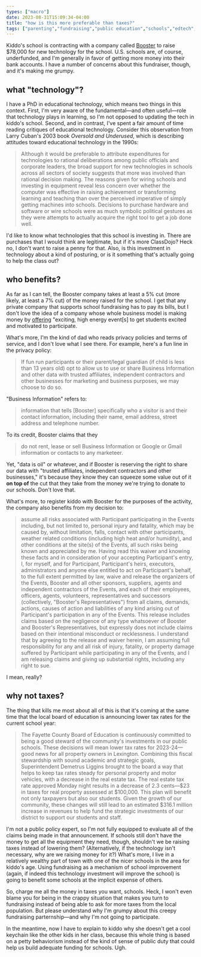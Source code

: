```yaml
---
types: ["macro"]
date: 2023-08-31T15:09:34-04:00
title: "how is this more preferable than taxes?"
tags: ["parenting","fundraising","public education","schools","edtech","Larry Cuban","taxes"]
---
```

Kiddo's school is contracting with a company called [Booster](https://www.choosebooster.com/) to raise $78,000 for new technology for the school. U.S. schools are, of course, underfunded, and I'm generally in favor of getting more money into their bank accounts. I have a number of concerns about this fundraiser, though, and it's making me grumpy. 

## what "technology"? 

I have a PhD in educational technology, which means two things in this context. First, I'm very aware of the fundamental—and often useful—role that technology plays in learning, so I'm not opposed to updating the tech in kiddo's school. Second, and in contrast, I've spent a fair amount of time reading critiques of educational technology. Consider this observation from Larry Cuban's 2003 book *Oversold and Underused*, which is describing attitudes toward educational technology in the 1990s: 

> Although it would be preferable to attribute expenditures for technologies to rational deliberations among public officials and corporate leaders, the broad support for new technologies in schools across all sectors of society suggests that more was involved than rational decision making. The reasons given for wiring schools and investing in equipment reveal less concern over whether the computer was effective in raising achievement or transforming learning and teaching than over the perceived imperative of simply getting machines into schools. Decisions to purchase hardware and software or wire schools were as much symbolic political gestures as they were attempts to actually acquire the right tool to get a job done well.

I'd like to know what technologies that this school is investing in. There are purchases that I would think are legitimate, but if it's more ClassDojo? Heck no, I don't want to raise a penny for that. Also, is this investment in technology about a kind of posturing, or is it something that's actually going to help the class out? 

## who benefits? 

As far as I can tell, the Booster company takes at least a 5% cut (more likely, at least a 7% cut) of the money raised for the school. I get that any private company that supports school fundraising has to pay its bills, but I don't love the idea of a company whose whole business model is making money by [offering](https://www.choosebooster.com/fitness-fundraisers) "exciting, high energy event[s] to get students excited and motivated to participate.

What's more, I'm the kind of dad who reads privacy policies and terms of service, and I don't love what I see there. For example, here's a fun line in the privacy policy: 

> If fun run participants or their parent/legal guardian (if child is less than 13 years old) opt to allow us to use or share Business Information and other data with trusted affiliates, independent contractors and other businesses for marketing and business purposes, we may choose to do so.

"Business Information" refers to:

> information that tells [Booster] specifically who a visitor is and their contact information, including their name, email address, street address and telephone number. 

To its credit, Booster claims that they 

> do not rent, lease or sell Business Information or Google or Gmail information or contacts to any marketeer.

Yet, "data is oil" or whatever, and if Booster is reserving the right to share our data with "trusted affiliates, independent contractors and other businesses," it's because they know they can squeeze some value out of it **on top of** the cut that they take from the money we're trying to donate to our schools. Don't love that. 

What's more, to register kiddo with Booster for the purposes of the activity, the company also benefits from my decision to: 

> assume all risks associated with Participant participating in the Events including, but not limited to, personal injury and fatality, which may be caused by, without limitation, falls, contact with other participants, weather related conditions (including high heat and/or humidity), and other conditions at the site(s) of the Events, all such risks being known and appreciated by me. Having read this waiver and knowing these facts and in consideration of your accepting Participant's entry, I, for myself, and for Participant, Participant's heirs, executors, administrators and anyone else entitled to act on Participant's behalf, to the full extent permitted by law, waive and release the organizers of the Events, Booster and all other sponsors, suppliers, agents and independent contractors of the Events, and each of their employees, officers, agents, volunteers, representatives and successors (collectively, "Booster's Representatives") from all claims, demands, actions, causes of action and liabilities of any kind arising out of Participant's participation in any of the Events. This release includes claims based on the negligence of any type whatsoever of Booster and Booster's Representatives, but expressly does not include claims based on their intentional misconduct or recklessness. I understand that by agreeing to the release and waiver herein, I am assuming full responsibility for any and all risk of injury, fatality, or property damage suffered by Participant while participating in any of the Events, and I am releasing claims and giving up substantial rights, including any right to sue.

I mean, really?
 
## why not taxes?
 
The thing that kills me most about all of this is that it's coming at the same time that the local board of education is announcing lower tax rates for the current school year: 
 
> The Fayette County Board of Education is continuously committed to being a good steward of the community's investments in our public schools. These decisions will mean lower tax rates for 2023-24—good news for all property owners in Lexington. Combining this fiscal stewardship with sound academic and strategic goals, Superintendent Demetrus Liggins brought to the board a way that helps to keep tax rates steady for personal property and motor vehicles, with a decrease in the real estate tax. The real estate tax rate approved Monday night results in a decrease of 2.3 cents—$23 in taxes for real property assessed at $100,000. This plan will benefit not only taxpayers but also our students. Given the growth of our community, these changes will still lead to an estimated $316.1 million increase in revenues to help fund the strategic investments of our district to support our students and staff.
 
I'm not a public policy expert, so I'm not fully equipped to evaluate all of the claims being made in that announcement. If schools still don't have the money to get all the equipment they need, though, shouldn't we be raising taxes instead of lowering them? (Alternatively, if the technology isn't necessary, why are we raising money for it?) What's more, I live in a relatively wealthy part of town with one of the nicer schools in the area for kiddo's age. Using fundraising as a mechanism of school improvement (again, if indeed this technology investment will improve the school) is going to benefit some schools at the implicit expense of others.

So, charge me all the money in taxes you want, schools. Heck, I won't even blame you for being in the crappy situation that makes you turn to fundraising instead of being able to ask for more taxes from the local population. But please understand why I'm grumpy about this creepy fundraising parternship—and  why I'm not going to participate. 

In the meantime, now I have to explain to kiddo why she doesn't get a cool keychain like the other kids in her class, because this whole thing is based on a petty behaviorism instead of the kind of sense of public duty that could help us build adequate funding for schools. Ugh.
